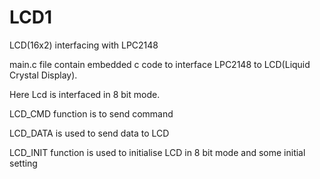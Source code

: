 # LCD1
LCD(16x2) interfacing with LPC2148

main.c file contain embedded c code to interface LPC2148 to LCD(Liquid Crystal Display). 


Here Lcd is interfaced in 8 bit mode. 


LCD_CMD function is to send command


LCD_DATA is used to send data to LCD


LCD_INIT function is used to initialise LCD in 8 bit mode and some initial setting

